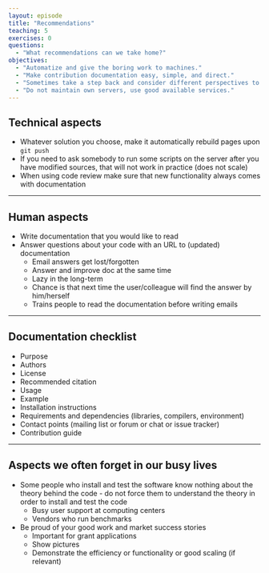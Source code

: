 ```yaml
---
layout: episode
title: "Recommendations"
teaching: 5
exercises: 0
questions:
  - "What recommendations can we take home?"
objectives:
  - "Automatize and give the boring work to machines."
  - "Make contribution documentation easy, simple, and direct."
  - "Sometimes take a step back and consider different perspectives to your documentation."
  - "Do not maintain own servers, use good available services."
---
```


## Technical aspects

- Whatever solution you choose, make it automatically rebuild pages upon `git push`
- If you need to ask somebody to run some scripts on the server after you have modified sources,
  that will not work in practice (does not scale)
- When using code review make sure that new functionality always comes with documentation

---

## Human aspects

- Write documentation that you would like to read
- Answer questions about your code with an URL to (updated) documentation
    - Email answers get lost/forgotten
    - Answer and improve doc at the same time
    - Lazy in the long-term
    - Chance is that next time the user/colleague
      will find the answer by him/herself
    - Trains people to read the documentation before writing emails

---

## Documentation checklist

- Purpose
- Authors
- License
- Recommended citation
- Usage
- Example
- Installation instructions
- Requirements and dependencies (libraries, compilers, environment)
- Contact points (mailing list or forum or chat or issue tracker)
- Contribution guide

---

## Aspects we often forget in our busy lives

- Some people who install and test the software know nothing about the theory behind the code - do not force them to understand the theory in order to install and test the code
    - Busy user support at computing centers
    - Vendors who run benchmarks
- Be proud of your good work and market success stories
    - Important for grant applications
    - Show pictures
    - Demonstrate the efficiency or functionality or good scaling (if relevant)
